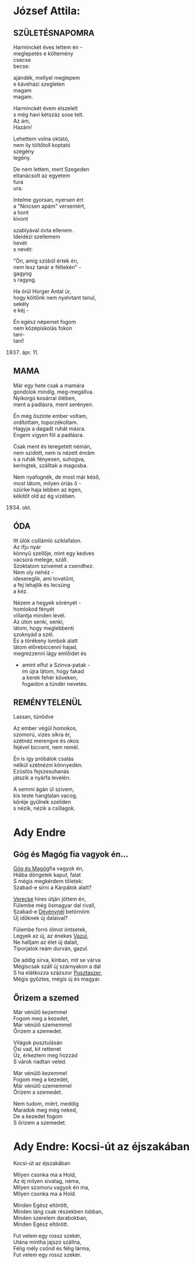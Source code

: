   # József Attila:
## SZÜLETÉSNAPOMRA 

Harminckét éves lettem én -  
meglepetés e költemény  
csecse  
becse: 

ajándék, mellyel meglepem  
e kávéházi szegleten  
magam  
magam. 

Harminckét évem elszelelt  
s még havi kétszáz sose telt.  
Az ám,  
Hazám! 

Lehettem volna oktató,  
nem ily töltőtoll koptató  
szegény  
legény. 

De nem lettem, mert Szegeden  
eltanácsolt az egyetem  
fura  
ura. 

Intelme gyorsan, nyersen ért  
a "Nincsen apám" versemért,  
a hont  
kivont 

szablyával óvta ellenem.  
Ideidézi szellemem  
hevét  
s nevét: 

"Ön, amig szóból értek én,  
nem lesz tanár e féltekén" -  
gagyog  
s ragyog. 

Ha örül Horger Antal úr,  
hogy költőnk nem nyelvtant tanul,  
sekély  
e kéj - 

Én egész népemet fogom  
nem középiskolás fokon  
taní-  
tani! 

1937. ápr. 11.

## MAMA 

Már egy hete csak a mamára  
gondolok mindíg, meg-megállva.  
Nyikorgó kosárral ölében,  
ment a padlásra, ment serényen. 

Én még őszinte ember voltam,  
ordítottam, toporzékoltam.  
Hagyja a dagadt ruhát másra.  
Engem vigyen föl a padlásra. 

Csak ment és teregetett némán,  
nem szidott, nem is nézett énrám  
s a ruhák fényesen, suhogva,  
keringtek, szálltak a magosba. 

Nem nyafognék, de most már késő,  
most látom, milyen óriás ő -  
szürke haja lebben az égen,  
kékítőt old az ég vizében. 

1934. okt.
## ÓDA


Itt ülök csillámló sziklafalon.  
Az ifju nyár  
könnyű szellője, mint egy kedves  
vacsora melege, száll.  
Szoktatom szívemet a csendhez.  
Nem oly nehéz -  
idesereglik, ami tovatűnt,  
a fej lehajlik és lecsüng  
a kéz.

Nézem a hegyek sörényét -  
homlokod fényét  
villantja minden levél.  
Az úton senki, senki,  
látom, hogy meglebbenti  
szoknyád a szél.  
És a törékeny lombok alatt  
látom előrebiccenni hajad,  
megrezzenni lágy emlőidet és  
- amint elfut a Szinva-patak -  
ím újra látom, hogy fakad  
a kerek fehér köveken,  
fogaidon a tündér nevetés.

## REMÉNYTELENÜL

Lassan, tünődve 

Az ember végül homokos,  
szomorú, vizes síkra ér,  
szétnéz merengve és okos  
fejével biccent, nem remél. 

Én is így próbálok csalás  
nélkül szétnézni könnyedén.  
Ezüstös fejszesuhanás  
játszik a nyárfa levelén. 

A semmi ágán ül szivem,  
kis teste hangtalan vacog,  
köréje gyűlnek szeliden  
s nézik, nézik a csillagok.

# Ady Endre

## Góg és Magóg fia vagyok én...

[Góg és Magóg](https://magyar-irodalom.elte.hu/sulinet/igyjo/setup/portrek/ady/gog.htm#gogesmagog)fia vagyok én,  
Hiába döngetek kaput, falat  
S mégis megkérdem tőletek:  
Szabad-e sírni a Kárpátok alatt?

[Verecke](https://magyar-irodalom.elte.hu/sulinet/igyjo/setup/portrek/ady/gog.htm#verecke) híres útján jöttem én,  
Fülembe még ősmagyar dal rivall,  
Szabad-e [Dévénynél](https://magyar-irodalom.elte.hu/sulinet/igyjo/setup/portrek/ady/gog.htm#deveny) betörnöm  
Új időknek új dalaival?

Fülembe forró ólmot öntsetek,  
Legyek az új, az énekes [Vazul](https://magyar-irodalom.elte.hu/sulinet/igyjo/setup/portrek/ady/gog.htm#vazul),  
Ne halljam az élet új dalait,  
Tiporjatok reám durván, gazul.

De addig sírva, kínban, mit se várva  
Mégiscsak száll új szárnyakon a dal  
S ha elátkozza százszor [Pusztaszer](https://magyar-irodalom.elte.hu/sulinet/igyjo/setup/portrek/ady/gog.htm#pusztaszer),  
Mégis győztes, mégis új és magyar.

## Őrizem a szemed 

Már vénülő kezemmel  
Fogom meg a kezedet,  
Már vénülő szememmel  
Őrizem a szemedet. 

Világok pusztulásán  
Ősi vad, kit rettenet  
Űz, érkeztem meg hozzád  
S várok riadtan veled. 

Már vénülő kezemmel  
Fogom meg a kezedet,  
Már vénülő szememmel  
Őrizem a szemedet. 

Nem tudom, miért, meddig  
Maradok meg még neked,  
De a kezedet fogom  
S őrizem a szemedet.

# Ady Endre: Kocsi-út az éjszakában

Kocsi-út az éjszakában 

Milyen csonka ma a Hold,  
Az éj milyen sivatag, néma,  
Milyen szomoru vagyok én ma,  
Milyen csonka ma a Hold. 

Minden Egész eltörött,  
Minden láng csak részekben lobban,  
Minden szerelem darabokban,  
Minden Egész eltörött. 

Fut velem egy rossz szekér,  
Utána mintha jajszó szállna,  
Félig mély csönd és félig lárma,  
Fut velem egy rossz szekér.